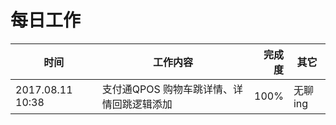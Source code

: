 # 每日工作

|时间|工作内容|完成度|其它|
|---|---|---:|---|
|2017.08.11 10:38|支付通QPOS 购物车跳详情、详情回跳逻辑添加| 100% | 无聊ing |
